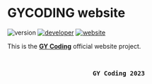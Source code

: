 # GYCODING website

![version](https://img.shields.io/badge/version-0.0.1-magenta?style=for-the-badge)
[![developer](https://img.shields.io/badge/developed-GYCoding-purple?style=for-the-badge)](https://github.com/GY-CODING)
[![website](https://img.shields.io/badge/Web-gycoding-magenta?style=for-the-badge)](https://gycoding.com)

This is the **[GY Coding](https://gycoding.com)** official website project.

<br>

<pre align="center"><b>GY Coding 2023</b></pre>
